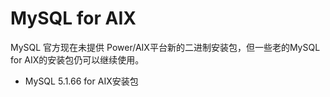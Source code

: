 # MySQL for AIX 

MySQL 官方现在未提供 Power/AIX平台新的二进制安装包，但一些老的MySQL for AIX的安装包仍可以继续使用。

* MySQL 5.1.66 for AIX安装包
